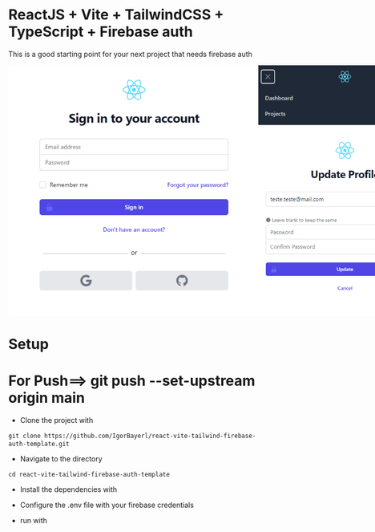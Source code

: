 # ReactJS + Vite + TailwindCSS + TypeScript + Firebase auth

This is a good starting point for your next project that needs firebase auth

<div style="display:flex;">
<img  src="./images/Screenshot_1.png" height="500">
<img src="./images/Screenshot_2.png" height="500">
<img src="./images/Screenshot_3.png" height="500">
</div>

# Setup
# For Push==>   git push --set-upstream origin main        

- Clone the project with 
```
git clone https://github.com/IgorBayerl/react-vite-tailwind-firebase-auth-template.git
```
- Navigate to the directory
```
cd react-vite-tailwind-firebase-auth-template
```
- Install the dependencies with

- Configure the .env file with your firebase credentials
- run with
